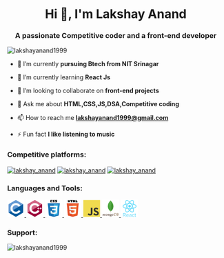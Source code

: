 <h1 align="center">Hi 👋, I'm Lakshay Anand</h1>
<h3 align="center">A passionate Competitive coder and a front-end developer</h3>

<p align="left"> <img src="https://komarev.com/ghpvc/?username=lakshayanand1999&label=Profile%20views&color=0e75b6&style=flat" alt="lakshayanand1999" /> </p>

- 🔭 I’m currently **pursuing Btech from NIT Srinagar**

- 🌱 I’m currently learning **React Js**

- 👯 I’m looking to collaborate on **front-end projects**

- 💬 Ask me about **HTML,CSS,JS,DSA,Competitive coding**

- 📫 How to reach me **lakshayanand1999@gmail.com**

- ⚡ Fun fact **I like listening to music**

<h3 align="left">Competitive platforms:</h3>
<p align="left">
<a href="https://www.codechef.com/users/lakshay_anand" target="blank"><img align="center" src="https://cdn.jsdelivr.net/npm/simple-icons@3.1.0/icons/codechef.svg" alt="lakshay_anand" height="30" width="40" /></a>
<a href="https://www.hackerrank.com/lakshay_anand" target="blank"><img align="center" src="https://raw.githubusercontent.com/rahuldkjain/github-profile-readme-generator/master/src/images/icons/Social/hackerrank.svg" alt="lakshay_anand" height="30" width="40" /></a>
<a href="https://codeforces.com/profile/lakshay_anand" target="blank"><img align="center" src="https://cdn.jsdelivr.net/npm/simple-icons@3.0.1/icons/codeforces.svg" alt="lakshay_anand" height="30" width="40" /></a>
</p>

<h3 align="left">Languages and Tools:</h3>
<p align="left"> <a href="https://www.cprogramming.com/" target="_blank"> <img src="https://raw.githubusercontent.com/devicons/devicon/master/icons/c/c-original.svg" alt="c" width="40" height="40"/> </a> <a href="https://www.w3schools.com/cpp/" target="_blank"> <img src="https://raw.githubusercontent.com/devicons/devicon/master/icons/cplusplus/cplusplus-original.svg" alt="cplusplus" width="40" height="40"/> </a> <a href="https://www.w3schools.com/css/" target="_blank"> <img src="https://raw.githubusercontent.com/devicons/devicon/master/icons/css3/css3-original-wordmark.svg" alt="css3" width="40" height="40"/> </a> <a href="https://www.w3.org/html/" target="_blank"> <img src="https://raw.githubusercontent.com/devicons/devicon/master/icons/html5/html5-original-wordmark.svg" alt="html5" width="40" height="40"/> </a> <a href="https://developer.mozilla.org/en-US/docs/Web/JavaScript" target="_blank"> <img src="https://raw.githubusercontent.com/devicons/devicon/master/icons/javascript/javascript-original.svg" alt="javascript" width="40" height="40"/> </a> <a href="https://www.mongodb.com/" target="_blank"> <img src="https://raw.githubusercontent.com/devicons/devicon/master/icons/mongodb/mongodb-original-wordmark.svg" alt="mongodb" width="40" height="40"/> </a> <a href="https://reactjs.org/" target="_blank"> <img src="https://raw.githubusercontent.com/devicons/devicon/master/icons/react/react-original-wordmark.svg" alt="react" width="40" height="40"/> </a> </p>

<h3 align="left">Support:</h3>
<p><a href="https://www.buymeacoffee.com/lakshayanand1999"> <img align="left" src="https://cdn.buymeacoffee.com/buttons/v2/default-yellow.png" height="50" width="210" alt="lakshayanand1999" /></a></p><br><br>
